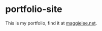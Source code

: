 # portfolio-site

This is my portfolio, find it at <a href="http://www.maggielee.net" target="_blank">maggielee.net</a>.
